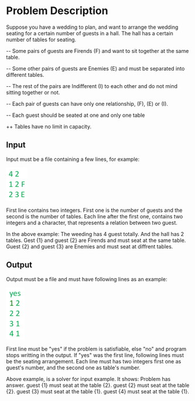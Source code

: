 # Problem Description
Suppose you have a wedding to plan, and want to arrange the wedding seating for a certain
number of guests in a hall. The hall has a certain number of tables for seating.

-- Some pairs of guests are Firends (F) and want to sit together at the same table.

-- Some other pairs of guests are Enemies (E) and must be separated into different tables.

-- The rest of the pairs are Indifferent (I) to each other and do not mind sitting together or not.

-- Each pair of guests can have only one relationship, (F), (E) or (I).

-- Each guest should be seated at one and only one table

++ Tables have no limit in capacity.

## Input
Input must be a file containing a few lines, for example:

![alt tag](https://github.com/aly78ahmady/satisfy-algorithm/raw/master/inexample.png)

First line contains two integers. First one is the number of guests and the second is the number of tables.
Each line after the first one, contains two integers and a character, that represents a relation between two guest. 

In the above example: The weeding has 4 guest totally. And the hall has 2 tables. Gest {1} and guest {2} are Firends and must seat at the same table. Guest {2} and guest {3} are Enemies and must seat at diffrent tables.

## Output
Output must be a file and must have following lines as an example:

![alt tag](https://github.com/aly78ahmady/satisfy-algorithm/raw/master/outexample.png)

First line must be "yes" if the problem is satisfiable, else "no" and program stops writting in the output.
If "yes" was the first line, following lines must be the seating arrangement. Each line must has two integers first one as guest's number, and the second one as table's number.

Above example, is a solver for input example. It shows: Problem has answer. guest {1} must seat at the table {2}. guest {2} must seat at the table {2}. guest {3} must seat at the table {1}. guest {4} must seat at the table {1}.
